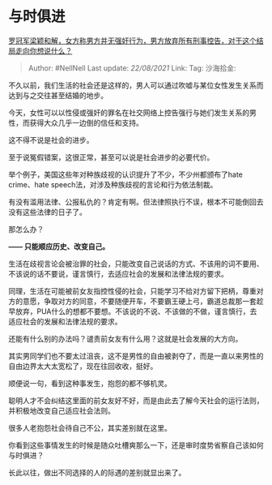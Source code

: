 # 与时俱进

[罗冠军梁颖和解，女方称男方并无强奸行为，男方放弃所有刑事控告，对于这个结局走向你想说什么？](https://www.zhihu.com/question/419618480/answer/1462369261)
> Author: #NellNell
> Last update: *22/08/2021*
> Link:
> Tag:
> 沙海拾金:

不久以前，我们生活的社会还是这样的，男人可以通过吹嘘与某位女性发生关系而达到与之交往甚至结婚的地步。

今天，女性可以以性侵或强奸的罪名在社交网络上控告强行与她们发生关系的男性，而获得大众几乎一边倒的信任和支持。

这不得不说是社会的进步。

至于说冤假错案，这很正常，甚至可以说是社会进步的必要代价。

举个例子，美国这些年对种族歧视的认识提升了不少，不少州都颁布了hate crime、hate speech法，对涉及种族歧视的言论和行为依法制裁。

有没有滥用法律、公报私仇的？肯定有啊。但法律照执行不误，根本不可能倒回去没有这些法律的日子了。

那怎么办？

**—— 只能顺应历史、改变自己。**

生活在歧视言论会被治罪的社会，只能改变自己说话的方式、不该用的词不要用、不该说的话不要说，谨言慎行，去适应社会的发展和法律法规的要求。

同理，生活在可能被前女友指控性侵的社会，只能学习不给对方留下把柄，尊重对方的意愿，争取对方的同意，不要随便开车，不要霸王硬上弓，霸道总裁那一套趁早放弃，PUA什么的想都不要想。不该说的不说、不该做的不做，谨言慎行，去适应社会的发展和法律法规的要求。

还能有什么别的办法吗？谴责前女友有什么用？这就是社会发展的大方向。

其实男同学们也不要太过沮丧，这不是男性的自由被剥夺了，而是一直以来男性的自由边界太大太宽松了，现在往回收收，挺好。

顺便说一句，看到这种事发生，抱怨的都不够机灵。

聪明人才不会纠结这里面的前女友好不好，而是由此去了解今天社会的运行法则，并积极地改变自己适应社会法则。

很多人老抱怨社会待自己不公，其实差别就在这里。

你看到这些事情发生的时候是随众吐槽爽那么一下，还是审时度势省察自己该如何与时俱进？

长此以往，做出不同选择的人的际遇的差别就显出来了。
